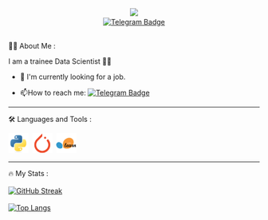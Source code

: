 <div id="header" align="center">
  <img src="https://i.giphy.com/media/v1.Y2lkPTc5MGI3NjExMWRodmg2ZnRudWoxdzI2a2phZmhuYTd1MmNjcmF0ODNpdGY2NnpsMSZlcD12MV9pbnRlcm5hbF9naWZfYnlfaWQmY3Q9Zw/6heBQSjt2IoA8/giphy.gif" width="300"/>
</div>

<div id="badges" align="center">
  <a href="https://t.me/sabrina_ilolova">
    <img src="https://img.shields.io/badge/Telegram-blue?style=for-the-badge&logo=telegram&logoColor=white" alt="Telegram Badge"/>
  </a>
</div>

<div id="views" align="center">
  <img src="https://komarev.com/ghpvc/?username=SabrinaIlolova&style=flat-square&color=blue" alt=""/>
</div>

:woman_technologist: About Me :

 I am a trainee Data Scientist :female_detective:
 - :telescope: I'm currently looking for a job.

 - :mailbox:How to reach me: [![Telegram Badge](https://img.shields.io/badge/-tg-blue?style=flat&logo=Telegram&logoColor=white)](https://img.shields.io/badge/Telegram-blue?style=for-the-badge&logo=telegram&logoColor=white)

 ---

:hammer_and_wrench: Languages and Tools :
<div>
  <img src="https://github.com/devicons/devicon/blob/master/icons/python/python-original.svg" title="Python" alt="Python" width="40" height="40"/>&nbsp;
  <img src="https://github.com/devicons/devicon/blob/master/icons/pytorch/pytorch-original.svg" title="PyTorch" alt="PyTorch" width="40" height="40"/>&nbsp;
  <img src="https://github.com/devicons/devicon/blob/master/icons/scikitlearn/scikitlearn-original.svg" title="Scikit-Learn" alt="Scikit-Learn" width="40" height="40"/>&nbsp;
</div>

---

:fire: My Stats :
<br> 
<br>
[![GitHub Streak](http://github-readme-streak-stats.herokuapp.com?user=SabrinaIlolova&theme=dark&background=000000)](https://git.io/streak-stats)
<br> 
<br>
[![Top Langs](https://github-readme-stats.vercel.app/api/top-langs/?username=SabrinaIlolova&layout=compact&theme=vision-friendly-dark)](https://github.com/anuraghazra/github-readme-stats)
<br> 
<br>
